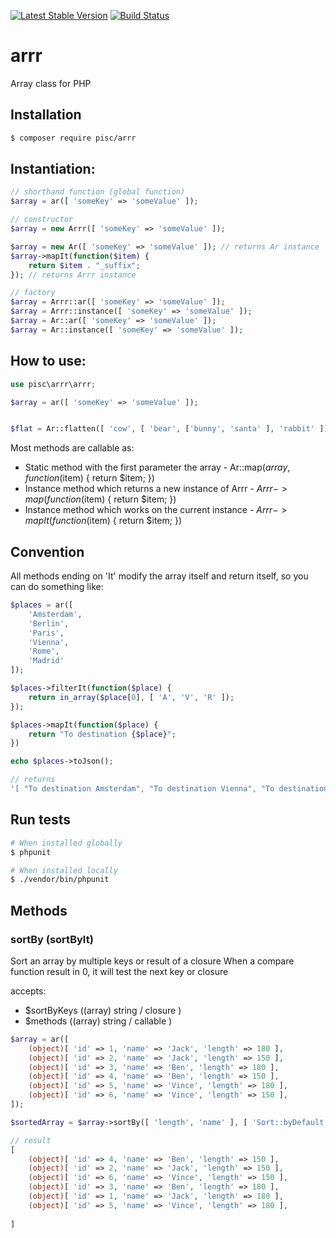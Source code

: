 [![Latest Stable Version](https://img.shields.io/packagist/v/pisc/arrr.svg?style=flat-square)](https://packagist.org/packages/pisc/arrr)
[![Build Status](https://travis-ci.org/PieterScheffers/arrr.svg?branch=master)](https://travis-ci.org/PieterScheffers/arrr)

# arrr
Array class for PHP

## Installation

```sh
$ composer require pisc/arrr
```

## Instantiation:

```php
// shorthand function (global function)
$array = ar([ 'someKey' => 'someValue' ]);

// constructor
$array = new Arrr([ 'someKey' => 'someValue' ]);

$array = new Ar([ 'someKey' => 'someValue' ]); // returns Ar instance
$array->mapIt(function($item) {
	return $item . "_suffix";
}); // returns Arrr instance

// factory
$array = Arrr::ar([ 'someKey' => 'someValue' ]);
$array = Arrr::instance([ 'someKey' => 'someValue' ]);
$array = Ar::ar([ 'someKey' => 'someValue' ]);
$array = Ar::instance([ 'someKey' => 'someValue' ]);

```

## How to use:

```php
use pisc\arrr\arrr;

$array = ar([ 'someKey' => 'someValue' ]);

```

```php

$flat = Ar::flatten([ 'cow', [ 'bear', ['bunny', 'santa' ], 'rabbit' ]]);

```

Most methods are callable as:
- Static method with the first parameter the array     - Ar::map($array, function($item) { return $item; })
- Instance method which returns a new instance of Arrr - $Arrr->map(function($item) { return $item; })
- Instance method which works on the current instance  - $Arrr->mapIt(function($item) { return $item; })

## Convention

All methods ending on 'It' modify the array itself and return itself, so you can do something like:

```php
$places = ar([
	'Amsterdam',
	'Berlin',
	'Paris',
	'Vienna',
	'Rome',
	'Madrid'
]);

$places->filterIt(function($place) {
	return in_array($place[0], [ 'A', 'V', 'R' ]);
});

$places->mapIt(function($place) {
	return "To destination {$place}";
})

echo $places->toJson();

// returns
'[ "To destination Amsterdam", "To destination Vienna", "To destination Rome" ]'
```
## Run tests

```sh
# When installed globally
$ phpunit 

# When installed locally
$ ./vendor/bin/phpunit
```

## Methods

### sortBy (sortByIt)
Sort an array by multiple keys or result of a closure
When a compare function result in 0, it will test the next key or closure

accepts: 
- $sortByKeys ((array) string / closure ) 
- $methods    ((array) string / callable )

```php
$array = ar([
	(object)[ 'id' => 1, 'name' => 'Jack', 'length' => 180 ],
	(object)[ 'id' => 2, 'name' => 'Jack', 'length' => 150 ],
	(object)[ 'id' => 3, 'name' => 'Ben', 'length' => 180 ],
	(object)[ 'id' => 4, 'name' => 'Ben', 'length' => 150 ],
	(object)[ 'id' => 5, 'name' => 'Vince', 'length' => 180 ],
	(object)[ 'id' => 6, 'name' => 'Vince', 'length' => 150 ],
]);

$sortedArray = $array->sortBy([ 'length', 'name' ], [ 'Sort::byDefault', 'strcmp' ]);

// result
[
	(object)[ 'id' => 4, 'name' => 'Ben', 'length' => 150 ],
	(object)[ 'id' => 2, 'name' => 'Jack', 'length' => 150 ],
	(object)[ 'id' => 6, 'name' => 'Vince', 'length' => 150 ],
	(object)[ 'id' => 3, 'name' => 'Ben', 'length' => 180 ],
	(object)[ 'id' => 1, 'name' => 'Jack', 'length' => 180 ],
	(object)[ 'id' => 5, 'name' => 'Vince', 'length' => 180 ],
	
]


```

